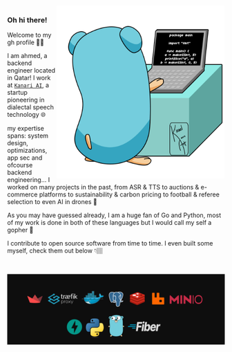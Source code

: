 <img align="right" width=390x height=400px alt="side_gif" margin-left=10px src="assets/gophercoding.gif" />

### Oh hi there!

Welcome to my gh profile 🤝🏽

I am ahmed, a backend engineer located in Qatar! I work at <code><a href="https://kanari.ai">Kanari AI</a></code>, a startup pioneering in dialectal speech technology 🌐

my expertise spans: system design, optimizations, app sec and ofcourse backend engineering... I worked on many projects in the past, from ASR & TTS to auctions & e-commerce platforms to sustainability & carbon pricing to football & referee selection to even AI in drones 🚀

As you may have guessed already, I am a huge fan of Go and Python, most of my work is done in both of these languages but I would call my self a gopher 🐹

I contribute to open source software from time to time. I even built some myself, check them out below 👇🏽

<br>

![Tech Stack](assets/techstack.png)

